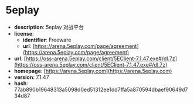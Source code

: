 # 5eplay

- **description**: 5eplay 对战平台
- **license**:
  - **identifier**: Freeware
  - **url**: [https://arena.5eplay.com/page/agreement](https://arena.5eplay.com/page/agreement)
- **url**: [https://oss-arena.5eplay.com/client/5EClient-7.1.47.exe#/dl.7z](https://oss-arena.5eplay.com/client/5EClient-7.1.47.exe#/dl.7z)
- **homepage**: [https://arena.5eplay.com](https://arena.5eplay.com)
- **version**: 7.1.47
- **hash**: 77ab890b19648313a5098d0ed51312ee1dd7ffa5a870594dbaef90649d734d87

